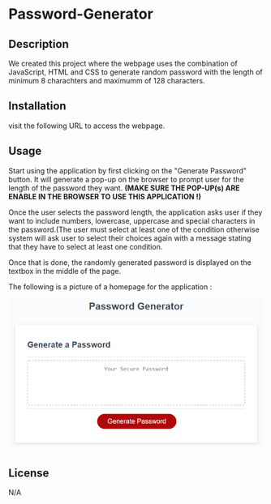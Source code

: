 # Password-Generator

## Description

We created this project where the webpage uses the combination of JavaScript, HTML and CSS to generate random password
with the length of minimum 8 charachters and maximumm of 128 characters.

## Installation

visit the following URL to access the webpage.

## Usage
Start using the application by first clicking on the "Generate Password" button. It will generate a pop-up on the browser to 
prompt user for the length of the password they want. 
<Strong>(MAKE SURE THE POP-UP(s) ARE ENABLE IN THE BROWSER TO USE THIS APPLICATION !)</Strong>

Once the user selects the password length, the application asks user if they want to include numbers, lowercase, uppercase
and special characters in the password.(The user must select at least one of the condition otherwise system will ask user to
select their choices again with a message stating that they have to select at least one condition.

Once that is done, the randomly generated password is displayed on the textbox in the middle of the page.

The following is a picture of a homepage for the application :

<img src = "Assets/03-javascript-homework-demo.png"/>

## License
N/A
